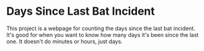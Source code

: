 Days Since Last Bat Incident
=======================

This project is a webpage for counting the days since the last bat incident. It's good for when you want to know how many days it's been since the last one. It doesn't do minutes or hours, just days.
